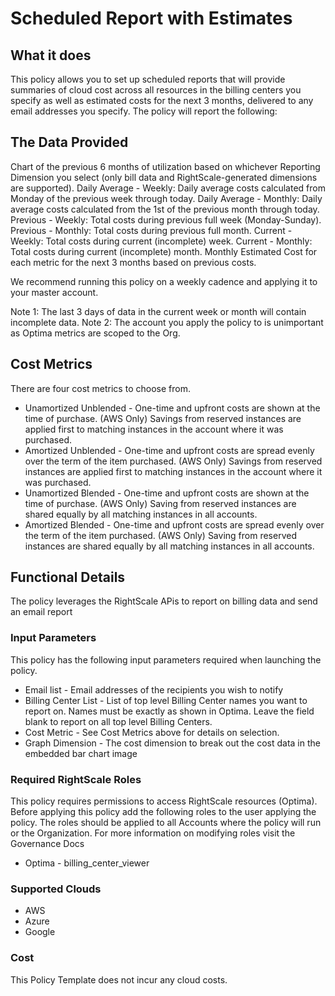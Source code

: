 # Scheduled Report with Estimates

## What it does

This policy allows you to set up scheduled reports that will provide summaries of cloud cost across all resources in the billing centers you specify as well as estimated costs for the next 3 months, delivered to any email addresses you specify. The policy will report the following:

## The Data Provided

Chart of the previous 6 months of utilization based on whichever Reporting Dimension you select (only bill data and RightScale-generated dimensions are supported).
Daily Average - Weekly: Daily average costs calculated from Monday of the previous week through today. Daily Average - Monthly: Daily average costs calculated from the 1st of the previous month through today. Previous - Weekly: Total costs during previous full week (Monday-Sunday).
Previous - Monthly: Total costs during previous full month.
Current - Weekly: Total costs during current (incomplete) week.
Current - Monthly: Total costs during current (incomplete) month.
Monthly Estimated Cost for each metric for the next 3 months based on previous costs.

We recommend running this policy on a weekly cadence and applying it to your master account.

Note 1: The last 3 days of data in the current week or month will contain incomplete data.
Note 2: The account you apply the policy to is unimportant as Optima metrics are scoped to the Org.

## Cost Metrics

There are four cost metrics to choose from.

- Unamortized Unblended - One-time and upfront costs are shown at the time of purchase. (AWS Only) Savings from reserved instances are applied first to matching instances in the account where it was purchased.
- Amortized Unblended - One-time and upfront costs are spread evenly over the term of the item purchased. (AWS Only) Savings from reserved instances are applied first to matching instances in the account where it was purchased.
- Unamortized Blended - One-time and upfront costs are shown at the time of purchase. (AWS Only) Saving from reserved instances are shared equally by all matching instances in all accounts.
- Amortized Blended - One-time and upfront costs are spread evenly over the term of the item purchased. (AWS Only) Saving from reserved instances are shared equally by all matching instances in all accounts.



## Functional Details

The policy leverages the RightScale APis to report on billing data and send an email report

### Input Parameters

This policy has the following input parameters required when launching the policy.

- Email list - Email addresses of the recipients you wish to notify
- Billing Center List - List of top level Billing Center names you want to report on. Names must be exactly as shown in Optima. Leave the field blank to report on all top level Billing Centers.
- Cost Metric - See Cost Metrics above for details on selection.
- Graph Dimension - The cost dimension to break out the cost data in the embedded bar chart image


### Required RightScale Roles

This policy requires permissions to access RightScale resources (Optima). Before applying this policy add the following roles to the user applying the policy. The roles should be applied to all Accounts where the policy will run or the Organization. For more information on modifying roles visit the Governance Docs

- Optima - billing_center_viewer

### Supported Clouds

- AWS
- Azure
- Google

### Cost

This Policy Template does not incur any cloud costs.



